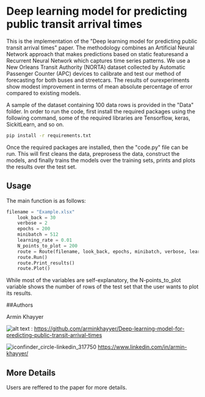 # Deep learning model for predicting public transit arrival times 


This is the implementation of the "Deep learning model for predicting public 
transit arrival times" paper.
The methodology combines an Artificial Neural Network approach that makes 
predictions based on static featuresand a Recurrent Neural Network which
captures time series patterns. We use a New Orleans Transit Authority (NORTA) dataset 
collected by Automatic Passenger Counter (APC) devices to calibrate and test our method of forecasting for both buses and streetcars. 
The results of ourexperiments show modest improvement in terms of mean absolute percentage of error compared to existing models.

A sample of the dataset containing 100 data rows is provided in the "Data" folder. In order to run the code, first install the required packages using the following command, some of the required libraries are Tensorflow, keras, SickitLearn, and so on.  

```bash
pip install -r requirements.txt
```
Once the required packages are installed, then the "code.py" file can be run. This will first cleans the data, preprosess the data, construct the models, and finally trains the models over the training sets, prints and plots the results over the test set. 
## Usage
The main function is as follows: 

```python
filename = "Example.xlsx"
    look_back = 30
    verbose = 2
    epochs = 200
    minibatch = 512
    learning_rate = 0.01
    N_points_to_plot = 200
    route = Route(filename, look_back, epochs, minibatch, verbose, learning_rate, N_points_to_plot)
    route.Run()
    route.Print_results()
    route.Plot()
```
While most of the variables are self-explanatory, the N-points_to_plot variable shows the number of rows of the test set that the user wants to plot its results. 

##Authors

Armin Khayyer

![alt text][6.1] : https://github.com/arminkhayyer/Deep-learning-model-for-predicting-public-transit-arrival-times

[6.1]: http://i.imgur.com/0o48UoR.png (github icon with padding)


![iconfinder_circle-linkedin_317750](https://user-images.githubusercontent.com/22824676/87214685-953f8c00-c2f4-11ea-91a7-46afd6c3b197.png)
https://www.linkedin.com/in/armin-khayyer/
## More Details
Users are reffered to the paper for more details. 
